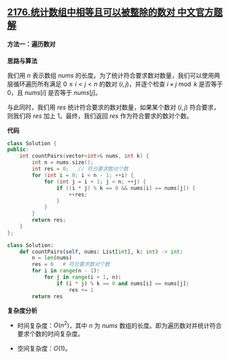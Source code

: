 ## [2176.统计数组中相等且可以被整除的数对 中文官方题解](https://leetcode.cn/problems/count-equal-and-divisible-pairs-in-an-array/solutions/100000/tong-ji-shu-zu-zhong-xiang-deng-qie-ke-y-tc4p)

#### 方法一：遍历数对

**思路与算法**

我们用 $n$ 表示数组 $\textit{nums}$ 的长度。为了统计符合要求数对数量，我们可以使用两层循环遍历所有满足 $0 \le i < j < n$ 的数对 $(i, j)$，并逐个检查 $i \times j \bmod k$ 是否等于 $0$，且 $\textit{nums}[i]$ 是否等于 $\textit{nums}[j]$。

与此同时，我们用 $\textit{res}$ 统计符合要求的数对数量，如果某个数对 $(i, j)$ 符合要求，则我们将 $\textit{res}$ 加上 $1$。最终，我们返回 $\textit{res}$ 作为符合要求的数对个数。

**代码**

```C++ [sol1-C++]
class Solution {
public:
    int countPairs(vector<int>& nums, int k) {
        int n = nums.size();
        int res = 0;   // 符合要求数对个数
        for (int i = 0; i < n - 1; ++i) {
            for (int j = i + 1; j < n; ++j) {
                if ((i * j) % k == 0 && nums[i] == nums[j]) {
                    ++res;
                }
            }
        }
        return res;
    }
};
```


```Python [sol1-Python3]
class Solution:
    def countPairs(self, nums: List[int], k: int) -> int:
        n = len(nums)
        res = 0   # 符合要求数对个数
        for i in range(n - 1):
            for j in range(i + 1, n):
                if (i * j) % k == 0 and nums[i] == nums[j]:
                    res += 1
        return res
```


**复杂度分析**

- 时间复杂度：$O(n^2)$，其中 $n$ 为 $\textit{nums}$ 数组的长度。即为遍历数对并统计符合要求个数的时间复杂度。

- 空间复杂度：$O(1)$。